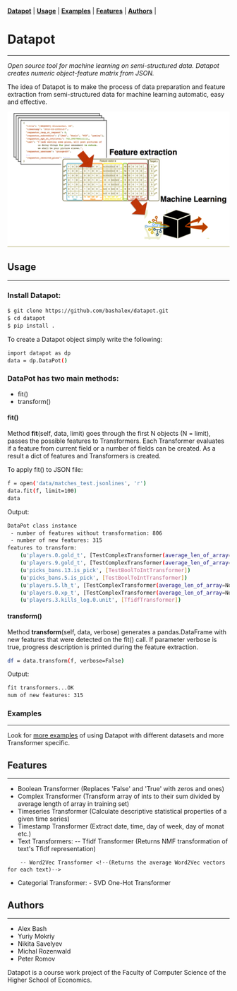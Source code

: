 **[Datapot](#idea-and-description)** |
**[Usage](#setup)** |
**[Examples](./notebooks/)** |
**[Features](#setup)** |
**[Authors](#authors)** |

# Datapot
---
*Open source tool for machine learning on semi-structured data.
Datapot creates numeric object-feature matrix from JSON.*


The idea of Datapot is to make the process of data preparation and feature extraction from semi-structured data for machine learning  automatic, easy and effective.

<img src="data/datapot_feature_extraction.png">


## Usage
---

### Install Datapot:
```bash
$ git clone https://github.com/bashalex/datapot.git
$ cd datapot
$ pip install .
```

To create a Datapot object simply write the following:

```bash
import datapot as dp 
data = dp.DataPot()
```


### DataPot has two main methods:
- fit()
- transform()

####  fit()
Method **fit**(self, data, limit) goes through the first  N  objects (N = limit), passes the possible features to Transformers. Each Transformer evaluates if a feature from current field or a number of fields can be created. As a result a dict of features  and Transformers is created.

To apply fit() to JSON file:
```bash
f = open('data/matches_test.jsonlines', 'r')
data.fit(f, limit=100)
data
```

Output:
```bash
DataPot class instance
 - number of features without transformation: 806
 - number of new features: 315
features to transform: 
    (u'players.0.gold_t', [TestComplexTransformer(average_len_of_array=None)])
    (u'players.9.gold_t', [TestComplexTransformer(average_len_of_array=None)])
    (u'picks_bans.13.is_pick', [TestBoolToIntTransformer])
    (u'picks_bans.5.is_pick', [TestBoolToIntTransformer])
    (u'players.5.lh_t', [TestComplexTransformer(average_len_of_array=None)])
    (u'players.0.xp_t', [TestComplexTransformer(average_len_of_array=None)])
    (u'players.3.kills_log.0.unit', [TfidfTransformer])
```


####  transform()
Method **transform**(self, data, verbose) generates a pandas.DataFrame with new features that were detected on the fit() call. If parameter verbose is true, progress description is printed during the feature extraction.

```bash
df = data.transform(f, verbose=False)
```
Output:
```bash
fit transformers...OK
num of new features: 315
```


### Examples 
---
Look for [more examples](./notebooks/) of using Datapot with different datasets and more Transformer specific.




## Features
---
 - Boolean Transformer (Replaces 'False' and 'True' with zeros and ones)
 - Complex Transformer (Transform array of ints to their sum divided by average length of array in training set)
 - Timeseries Transformer (Calculate descriptive statistical properties of a given time series)
 - Timestamp Transformer (Extract date, time, day of week, day of monat etc.)
 -  Text Transformers: 
        -- Tfidf Transformer (Returns NMF transformation of text's Tfidf representation)
<!-- Rename Transformer as NMFTfidfTransformer ? => no comments? -->
        -- Word2Vec Transformer <!--(Returns the average Word2Vec vectors for each text)-->
 - Categorial Transformer:
         - SVD One-Hot Transformer <!--(One-hot encoding with dimension reduction (SVD) in case there are too many features)-->


## Authors
---
- Alex Bash
- Yuriy Mokriy
- Nikita Savelyev
- Michal Rozenwald
- Peter Romov

Datapot is a course work project of the Faculty of Computer Science of the Higher School of Economics.